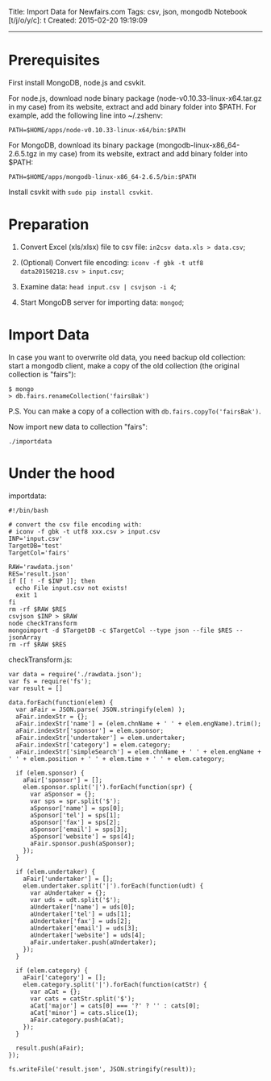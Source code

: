 Title: Import Data for Newfairs.com
Tags: csv, json, mongodb
Notebook [t/j/o/y/c]: t
Created: 2015-02-20 19:19:09

------

# Prerequisites

First install MongoDB, node.js and csvkit.

For node.js, download node binary package (node-v0.10.33-linux-x64.tar.gz in my case) from its website,
extract and add binary folder into $PATH. For example, add the following line into ~/.zshenv:

    PATH=$HOME/apps/node-v0.10.33-linux-x64/bin:$PATH

For MongoDB, download its binary package (mongodb-linux-x86_64-2.6.5.tgz in my case) from its website,
extract and add binary folder into $PATH:

    PATH=$HOME/apps/mongodb-linux-x86_64-2.6.5/bin:$PATH

Install csvkit with `sudo pip install csvkit`.

# Preparation

1. Convert Excel (xls/xlsx) file to csv file: `in2csv data.xls > data.csv`;

1. (Optional) Convert file encoding: `iconv -f gbk -t utf8 data20150218.csv > input.csv`;

1. Examine data: `head input.csv | csvjson -i 4`;

1. Start MongoDB server for importing data: `mongod`;

# Import Data

In case you want to overwrite old data, you need backup old collection:
start a mongodb client, make a copy of the old collection (the original collection is "fairs"):

    $ mongo
    > db.fairs.renameCollection('fairsBak')

P.S. You can make a copy of a collection with `db.fairs.copyTo('fairsBak')`.

Now import new data to collection "fairs":

    ./importdata

# Under the hood

importdata:

    #!/bin/bash

    # convert the csv file encoding with:
    # iconv -f gbk -t utf8 xxx.csv > input.csv
    INP='input.csv'
    TargetDB='test'
    TargetCol='fairs'

    RAW='rawdata.json'
    RES='result.json'
    if [[ ! -f $INP ]]; then
      echo File input.csv not exists!
      exit 1
    fi
    rm -rf $RAW $RES
    csvjson $INP > $RAW
    node checkTransform
    mongoimport -d $TargetDB -c $TargetCol --type json --file $RES --jsonArray
    rm -rf $RAW $RES

checkTransform.js:

    var data = require('./rawdata.json');
    var fs = require('fs');
    var result = []

    data.forEach(function(elem) {
      var aFair = JSON.parse( JSON.stringify(elem) );
      aFair.indexStr = {};
      aFair.indexStr['name'] = (elem.chnName + ' ' + elem.engName).trim();
      aFair.indexStr['sponsor'] = elem.sponsor;
      aFair.indexStr['undertaker'] = elem.undertaker;
      aFair.indexStr['category'] = elem.category;
      aFair.indexStr['simpleSearch'] = elem.chnName + ' ' + elem.engName + ' ' + elem.position + ' ' + elem.time + ' ' + elem.category;

      if (elem.sponsor) {
        aFair['sponsor'] = [];
        elem.sponsor.split('|').forEach(function(spr) {
          var aSponsor = {};
          var sps = spr.split('$');
          aSponsor['name'] = sps[0];
          aSponsor['tel'] = sps[1];
          aSponsor['fax'] = sps[2];
          aSponsor['email'] = sps[3];
          aSponsor['website'] = sps[4];
          aFair.sponsor.push(aSponsor);
        });
      }

      if (elem.undertaker) {
        aFair['undertaker'] = [];
        elem.undertaker.split('|').forEach(function(udt) {
          var aUndertaker = {};
          var uds = udt.split('$');
          aUndertaker['name'] = uds[0];
          aUndertaker['tel'] = uds[1];
          aUndertaker['fax'] = uds[2];
          aUndertaker['email'] = uds[3];
          aUndertaker['website'] = uds[4];
          aFair.undertaker.push(aUndertaker);
        });
      }

      if (elem.category) {
        aFair['category'] = [];
        elem.category.split('|').forEach(function(catStr) {
          var aCat = {};
          var cats = catStr.split('$');
          aCat['major'] = cats[0] === '?' ? '' : cats[0];
          aCat['minor'] = cats.slice(1);
          aFair.category.push(aCat);
        });
      }

      result.push(aFair);
    });

    fs.writeFile('result.json', JSON.stringify(result));
